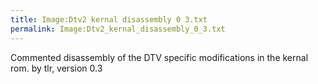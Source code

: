 ```yaml
---
title: Image:Dtv2 kernal disassembly 0 3.txt
permalink: Image:Dtv2_kernal_disassembly_0_3.txt
---
```


Commented disassembly of the DTV specific modifications in the kernal
rom. by tlr, version 0.3
